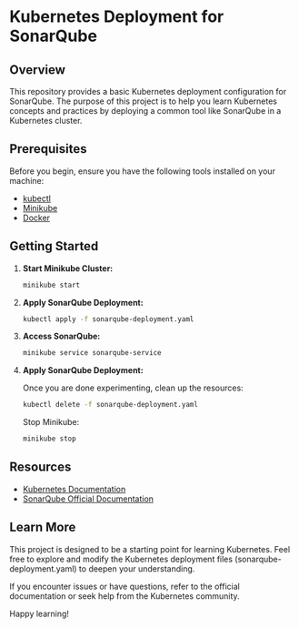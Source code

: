# Kubernetes Deployment for SonarQube

## Overview

This repository provides a basic Kubernetes deployment configuration for SonarQube. The purpose of this project is to help you learn Kubernetes concepts and practices by deploying a common tool like SonarQube in a Kubernetes cluster.

## Prerequisites

Before you begin, ensure you have the following tools installed on your machine:

- [kubectl](https://kubernetes.io/docs/tasks/tools/install-kubectl/)
- [Minikube](https://minikube.sigs.k8s.io/docs/start/)
- [Docker](https://docs.docker.com/get-docker/)

## Getting Started

1. **Start Minikube Cluster:**

   ```bash
   minikube start
   ```

2. **Apply SonarQube Deployment:**

   ```bash
   kubectl apply -f sonarqube-deployment.yaml
   ```

3. **Access SonarQube:**

   ```bash
   minikube service sonarqube-service
   ```

4. **Apply SonarQube Deployment:**

   Once you are done experimenting, clean up the resources:
   ```bash
   kubectl delete -f sonarqube-deployment.yaml
   ```
   Stop Minikube:
   ```bash
   minikube stop
   ```

## Resources

- [Kubernetes Documentation](https://kubernetes.io/docs)
- [SonarQube Official Documentation](https://minikube.sigs.k8s.io/docs)

## Learn More

This project is designed to be a starting point for learning Kubernetes. Feel free to explore and modify the Kubernetes deployment files (sonarqube-deployment.yaml) to deepen your understanding.

If you encounter issues or have questions, refer to the official documentation or seek help from the Kubernetes community.

Happy learning!
